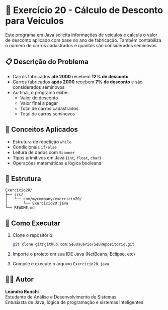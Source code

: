 # 🚗 Exercício 20 - Cálculo de Desconto para Veículos

Este programa em Java solicita informações de veículos e calcula o valor de desconto aplicado com base no ano de fabricação. Também contabiliza o número de carros cadastrados e quantos são considerados seminovos.

## 📋 Descrição do Problema

- Carros fabricados **até 2000** recebem **12% de desconto**
- Carros fabricados **após 2000** recebem **7% de desconto** e são considerados seminovos
- Ao final, o programa exibe:
  - Valor do desconto
  - Valor final a pagar
  - Total de carros cadastrados
  - Total de carros seminovos

## 🧠 Conceitos Aplicados

- Estrutura de repetição `while`
- Condicionais `if/else`
- Leitura de dados com `Scanner`
- Tipos primitivos em Java (`int`, `float`, `char`)
- Operações matemáticas e lógica booleana

## 📁 Estrutura

```
Exercicio20/
├── src/
│   └── com/mycompany/exercicio20/
│       └── Exercicio20.java
└── README.md
```

## 🚀 Como Executar

1. Clone o repositório:
   ```bash
   git clone git@github.com:SeuUsuario/SeuRepositorio.git
   ```

2. Importe o projeto em sua IDE Java (NetBeans, Eclipse, etc)

3. Compile e execute o arquivo `Exercicio20.java`

## 👨‍💻 Autor

**Leandro Ronchi**  
Estudante de Análise e Desenvolvimento de Sistemas  
Entusiasta de Java, lógica de programação e sistemas inteligentes
